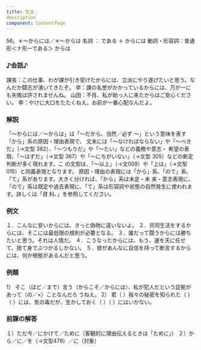 ```yaml
---
title: 文法：
description
component: ContentPage
---
```



56。＊～からには／＊～からは
名詞 ： である ＋ からには
動詞・形容詞：普通形＜ナ形ーである＞ からは
### ♪会話♪
課長：この仕事、わが課が引き受けたからには、立派にやり遂げたいと思う。なんだか闘志が湧いてきたぞ。
李：課の名誉がかかっているからには、万が一にも失敗は許されませんね。 山田：不肖、私が助っ人に来たからはご安心ください。
李：やけに大口をたたくねえ。お前が一番心配なんだよ。
### 解説
「～からには／～からは」は「～だから、当然／必ず ～」という意味を表す「から」系の原因・理由表現で、 文末には「～なければならない」や「～べきだ」（→文型 382）、「～つもりだ」や「～たい」などの義務や意志・ 希望の表現、「～はずだ」（→文型 367）や「～にちがいない」（→文型 305）などの断定判断が多く現れます。こ の文型は、「～以上」（→文009）や「上は」（→文型015）と同義表現となります。
原因・理由の表現には「から」系、「ので」系、「て」系があります。大きく分ければ、「から」系は未定・未
来・意志表現に、「ので」系は既定や過去表現に、「て」系は形容詞や状態の自然発生に使われます。詳しくは「資
料､」を参照してください。
### 例文
１．こんなに安いからには、きっと偽物に違いないよ。
２．共同生活をするからには、そこには最低限の規則が必要となる。
３．誰だって闘うからには勝ちたいと思う。それは人情だ。
４．こうなったからには、もう、運を天に任せて、捨て身でぶつかるしかない。
５．彼があんなに自信を持って断言するからには、何か根拠があるんだと思う。
### 例題
1） そこ（ほど／まで）言う（からこそ／からには）、私が犯人だという証拠があって（の／×）ことなんだろ うねえ。
2） 君（ ）我々の秘密を知られた（ ）（ ）には、気の毒だが、生かしておく（ ）（ ）にはいかない。
### 前課の解答
１）ただ今／にかけて／ために（客観的に理由伝えるときは「ために」）
２）から／に／を（→文型479）／に（対象）
